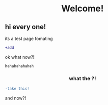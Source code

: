 
<div align="center">
<h1>Welcome!</h1>
</div>
<h2>hi every one!</h2>
<p>its a test page fomating</p>

````diff
+add
````
<p>ok what now?!</p>

`
hahahahahahah
`
<div align = "center">
  <h3>what the ?!</h3>
  </div>
  
  ````diff
  -take this!
  ````
  and now?!
